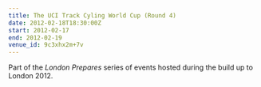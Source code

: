 ```yaml
---
title: The UCI Track Cyling World Cup (Round 4)
date: 2012-02-18T18:30:00Z
start: 2012-02-17
end: 2012-02-19
venue_id: 9c3xhx2m+7v
---
```

Part of the *London Prepares* series of events hosted during the build up to London 2012.

